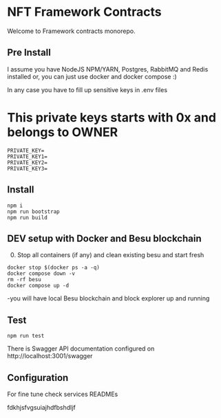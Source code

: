 # NFT Framework Contracts

Welcome to Framework contracts monorepo.

## Pre Install

I assume you have NodeJS NPM/YARN, Postgres, RabbitMQ and Redis installed
or, you can just use docker and docker compose :)

In any case you have to fill up sensitive keys in .env files
# This private keys starts with 0x and belongs to OWNER
```shell script
PRIVATE_KEY=
PRIVATE_KEY1=
PRIVATE_KEY2=
PRIVATE_KEY3=
```

## Install

```shell script
npm i
npm run bootstrap
npm run build
```
## DEV setup with Docker and Besu blockchain

0. Stop all containers (if any) and clean existing besu and start fresh
```shell script
docker stop $(docker ps -a -q)
docker compose down -v
rm -rf besu
docker compose up -d
```
 -you will have local Besu blockchain and block explorer up and running

## Test
```shell script
npm run test
```

There is Swagger API documentation configured on http://localhost:3001/swagger

## Configuration

For fine tune check services READMEs

fdkhjsfvgsuiajhdfbshdljf
